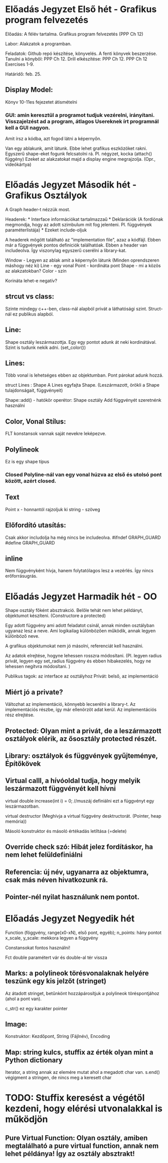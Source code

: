 # Előadás Jegyzet Első hét - Grafikus program felvezetés

Előadás: A félév tartalma. Grafikus program felvezetés (PPP Ch 12)

Labor: Alakzatok a programban.

Feladatok: Github repó készítése, könyvelés. A fenti könyvek beszerzése. Tanulni a könyből: PPP Ch 12. Drill elkészítése: PPP Ch 12. PPP Ch 12 Exercises 1-9.

Határidő: feb. 25.

## Display Model:

Könyv 10-11es fejezetet átismételni

### GUI: amin keresztül a programot tudjuk vezérelni, irányítani. Visszajelzést ad a program, átlagos Usereknek írt programnál kell a GUI nagyon.

Amit írsz a kódba, azt fogod látni a képernyőn.


Van egy ablakunk, amit látunk. Ebbe lehet grafikus eszközöket rakni. Egyszerű shape-eket fogunk felcsatolni rá. Pl. négyzet, kocka (attach() függény)
Ezeket az alakzatokat majd a display engine megrajzolja. (Opr., videókártya)


# Előadás Jegyzet Második hét - Grafikus Osztályok

A Graph header-t nézzük most.

Headerek:
	* Interface információkat tartalmazzaű
	* Deklarációk (A fordíónak megmondja, hogy az adott szimbulum mit fog jelenteni. Pl. függvények paraméterlistája)
	* Ezeket include-oljuk

A headerek mögött található az "implementation file", azaz a kódfájl. Ebben már a függvények pontos definiciók találhatóak. Ebben a header van includeolva. Így viszonylag egyszerű cserélni a library-kat.

Window - Legyen az ablak amit a képernyőn látunk (Minden oprendszeren máshogy néz ki)
Line - egy vonal 
Point - kordináta pont
Shape - mi a közös az alakzatokban?
Color - szín

Korináta lehet-e negatív?

## strcut vs class:
Szinte mindegy c++-ben, class-nál alapból privát a láthatósági szint. Struct-nál ez publikus alapból.

## Line:
Shape osztály leszármazottja. 
Egy egy pontot adunk át neki kordinátával.
Szint is tudunk nekik adni. (set_color())

## Lines:
Több vonal is lehetséges ebben az objektumban.
Pont párokat adunk hozzá.

struct Lines : Shape
A Lines egyfajta Shape. (Leszármazott, örökli a Shape tulajdonságait, függvényeit)

Shape::add() - hatókör operétor: Shape osztály Add függvényét szeretnénk használni

## Color, Vonal Stílus:
FLT konstansok vannak saját nevekre leképezve.

## Polylineok
Ez is egy shape típus

### Closed Polyline-nál van egy vonal húzva az első és utolsó pont között, azért closed.

## Text
Point x - honnantól rajzoljuk ki
string - szöveg

## Előfordító utasítás:
Csak akkor includolja ha még nincs be includeolva.
#ifndef GRAPH_GUARD
#define GRAPH_GUARD

## inline
Nem függvényként hívja, hanem folytatólagos lesz a vezérlés. Így nincs erőforrásugrás.




# Előadás Jegyzet Harmadik hét - OO 
Shape osztály főként absztrakció. Belőle tehát nem lehet példányt, objektumot készíteni.
(Constructore a protected)

Egy adott függvény ami adott feladatot csinál, annak minden osztályban ugyanaz lesz a neve.
Ami logikailag különbözően működik, annak legyen különböző neve.

A grafikus objektumokat nem jó másolni, referenciát kell használni.

Az adatok elrejtése, hogyne lehessen rosszra módosítani. (Pl. legyen radius privát, legyen egy set_radius függvény és ebben hibakezelés, hogy ne lehessen negítvra módosítani. )

Publikus tagok: az interface az osztályhoz
Privát: belső, az implementáció

## Miért jó a private?
Változhat az implementáció, könnyebb lecserélni a library-t.
Az implementációs részbe, így már ellenörzöt adat kerül. 
Az implementációs rész elrejtése.

## Protected: Olyan mint a privát, de a leszármazott osztályok elérik, az ősosztály protected részét.

## Library: osztályok és függvények gyűjteménye, Építőkövek

## Virtual calll, a hívóoldal tudja, hogy melyik leszármazott függvényét kell hívni

virtual double increase(int i) = 0; //muszáj definiálni ezt  a függvényt egy leszármazotban.

virtual destructor (Meghívja a virtual függvény desktructorát. (Pointer, heap memória))

Másoló konstruktor és másoló értékadás letíltása (=delete)

## Override check szó: Hibát jelez fordításkor, ha nem lehet felüldefiniálni

## Referencia: új név, ugyanarra az objektumra, csak más néven hivatkozunk rá.

## Pointer-nél nyilat használunk nem pontot.

# Előadás Jegyzet Negyedik hét

Function (föggvény, range(x0-xN), első pont, egyéb);
n_points: hány pontot
x_scale, y_scale: mekkora legyen a függvény

Constansokat fontos használni!

Fct double paramétert vár és double-al tér vissza

## Marks: a polylineok törésvonalaknak helyére teszünk egy kis jelzőt (stringet)
Az átadott stringet, betűnkönt hozzápárosítjuk a polylineok töréspontjához (ahol a pont van).

c_str() ez egy karakter pointer

## Image:
Konstruktor: Kezdőpont, String (Fájlnév), Encoding

## Map: string kulcs, stuffix az érték olyan mint a Python dictionary

Iterator, a string annak az elemére mutat ahol a megadott char van.
s.end() végigment a stringen, de nincs meg a keresett char

# TODO: Stuffix keresést a végétől kezdeni, hogy elérési utvonalakkal is működjön

## Pure Virtual Function: Olyan osztály, amiben megtalálható a pure virtual function, annak nem lehet példánya! Így az osztály absztrakt!
